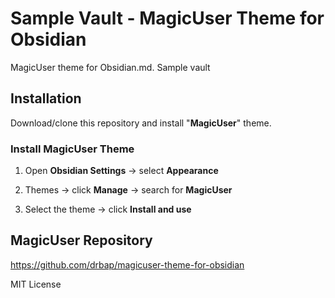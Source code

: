 # Sample Vault - MagicUser Theme for Obsidian
MagicUser theme for Obsidian.md. Sample vault

## Installation

Download/clone this repository and install "**MagicUser**" theme.

### Install MagicUser Theme

1. Open **Obsidian Settings** -> select **Appearance**

2. Themes -> click **Manage** -> search for **MagicUser**

3. Select the theme -> click **Install and use**

## MagicUser Repository

https://github.com/drbap/magicuser-theme-for-obsidian

MIT License
